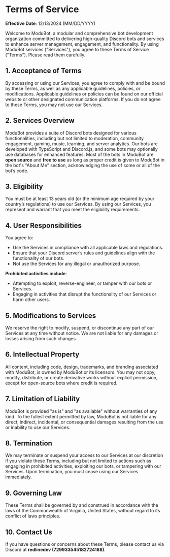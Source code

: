 # Terms of Service

**Effective Date**: 12/13/2024 (MM/DD/YYYY)

Welcome to ModuBot, a modular and comprehensive bot development organization committed to delivering high-quality Discord bots and services to enhance server management, engagement, and functionality. By using ModuBot services ("Services"), you agree to these Terms of Service ("Terms"). Please read them carefully.

## 1. Acceptance of Terms

By accessing or using our Services, you agree to comply with and be bound by these Terms, as well as any applicable guidelines, policies, or modifications. Applicable guidelines or policies can be found on our official website or other designated communication platforms. If you do not agree to these Terms, you may not use our Services.

## 2. Services Overview

ModuBot provides a suite of Discord bots designed for various functionalities, including but not limited to moderation, community engagement, gaming, music, learning, and server analytics. Our bots are developed with TypeScript and Discord.js, and some bots may optionally use databases for enhanced features. Most of the bots in ModuBot are **open source** and **free to use** as long as proper credit is given to ModuBot in the bot's "About Me" section, acknowledging the use of some or all of the bot’s code.

## 3. Eligibility

You must be at least 13 years old (or the minimum age required by your country’s regulations) to use our Services. By using our Services, you represent and warrant that you meet the eligibility requirements.

## 4. User Responsibilities

You agree to:

- Use the Services in compliance with all applicable laws and regulations.
- Ensure that your Discord server’s rules and guidelines align with the functionality of our bots.
- Not use the Services for any illegal or unauthorized purpose.

**Prohibited activities include**:

- Attempting to exploit, reverse-engineer, or tamper with our bots or Services.
- Engaging in activities that disrupt the functionality of our Services or harm other users.

## 5. Modifications to Services

We reserve the right to modify, suspend, or discontinue any part of our Services at any time without notice. We are not liable for any damages or losses arising from such changes.

## 6. Intellectual Property

All content, including code, design, trademarks, and branding associated with ModuBot, is owned by ModuBot or its licensors. You may not copy, modify, distribute, or create derivative works without explicit permission, except for open-source bots where credit is required.

## 7. Limitation of Liability

ModuBot is provided "as is" and "as available" without warranties of any kind. To the fullest extent permitted by law, ModuBot is not liable for any direct, indirect, incidental, or consequential damages resulting from the use or inability to use our Services.

## 8. Termination

We may terminate or suspend your access to our Services at our discretion if you violate these Terms, including but not limited to actions such as engaging in prohibited activities, exploiting our bots, or tampering with our Services. Upon termination, you must cease using our Services immediately.

## 9. Governing Law

These Terms shall be governed by and construed in accordance with the laws of the Commonwealth of Virginia, United States, without regard to its conflict of laws principles.

## 10. Contact Us

If you have questions or concerns about these Terms, please contact us via Discord at **redlinedev (729933545182724188)**.
